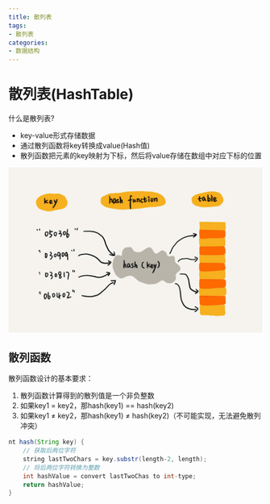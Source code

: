 ```yaml
---
title: 散列表
tags: 
- 散列表
categories: 
- 数据结构
---
```


# 散列表(HashTable)

什么是散列表?
- key-value形式存储数据
- 通过散列函数将key转换成value(Hash值)
- 散列函数把元素的key映射为下标，然后将value存储在数组中对应下标的位置


![hashtable](https://raw.githubusercontent.com/FameLsy/Images/master/data/hashtable.png)


## 散列函数

散列函数设计的基本要求：
1. 散列函数计算得到的散列值是一个非负整数
2. 如果key1 = key2，那hash(key1) == hash(key2)
3. 如果key1 ≠ key2，那hash(key1) ≠ hash(key2)（不可能实现，无法避免散列冲突）

```java
nt hash(String key) {
    // 获取后两位字符
    string lastTwoChars = key.substr(length-2, length);
    // 将后两位字符转换为整数
    int hashValue = convert lastTwoChas to int-type;
    return hashValue;
}
```